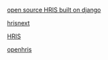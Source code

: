[open source HRIS built on django](https://github.com/hrisnext)

[hrisnext](hrisnext.github.io)

[HRIS](hris.github.io)

[openhris](openhris.github.io)

